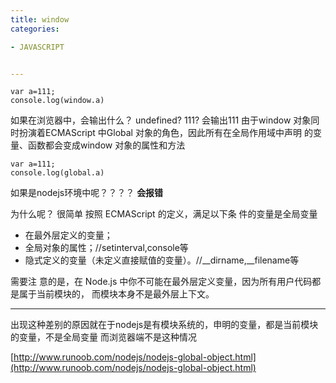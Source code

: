 ```yaml
---
title: window
categories: 

- JAVASCRIPT


---
```


```
var a=111;
console.log(window.a)
```
如果在浏览器中，会输出什么？
undefined?   111?
会输出111
由于window 对象同时扮演着ECMAScript 中Global 对象的角色，因此所有在全局作用域中声明
的变量、函数都会变成window 对象的属性和方法


```
var a=111;
console.log(global.a)
```
如果是nodejs环境中呢？？？？
**会报错**

为什么呢？
很简单
按照 ECMAScript 的定义，满足以下条 件的变量是全局变量
- 在最外层定义的变量；
- 全局对象的属性；//setinterval,console等
- 隐式定义的变量（未定义直接赋值的变量）。//__dirname,__filename等


需要注 意的是，在 Node.js 中你不可能在最外层定义变量，因为所有用户代码都是属于当前模块的， 而模块本身不是最外层上下文。



----------
出现这种差别的原因就在于nodejs是有模块系统的，申明的变量，都是当前模块的变量，不是全局变量
而浏览器端不是这种情况

[http://www.runoob.com/nodejs/nodejs-global-object.html](http://www.runoob.com/nodejs/nodejs-global-object.html)

